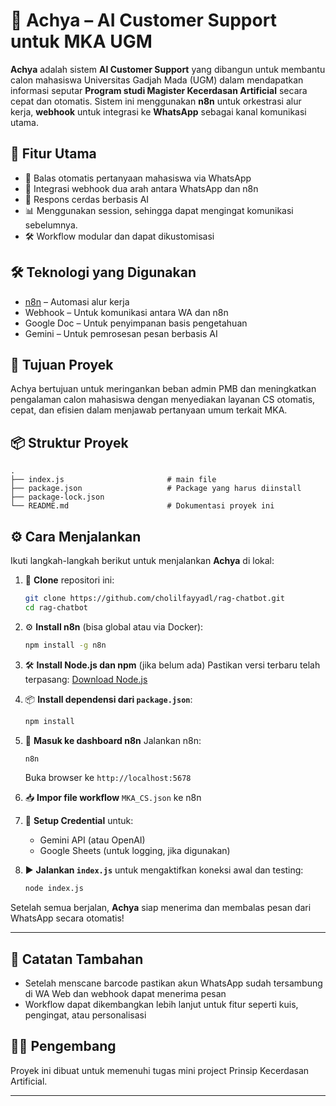 # 🤖 Achya – AI Customer Support untuk MKA UGM

**Achya** adalah sistem **AI Customer Support** yang dibangun untuk membantu calon mahasiswa Universitas Gadjah Mada (UGM) dalam mendapatkan informasi seputar **Program studi Magister Kecerdasan Artificial** secara cepat dan otomatis. Sistem ini menggunakan **n8n** untuk orkestrasi alur kerja, **webhook** untuk integrasi ke **WhatsApp** sebagai kanal komunikasi utama.

## 🚀 Fitur Utama

* 💬 Balas otomatis pertanyaan mahasiswa via WhatsApp
* 🔗 Integrasi webhook dua arah antara WhatsApp dan n8n
* 🤖 Respons cerdas berbasis AI
* 📊 Menggunakan session, sehingga dapat mengingat komunikasi sebelumnya.
* 🛠️ Workflow modular dan dapat dikustomisasi

## 🛠️ Teknologi yang Digunakan

* [n8n](https://n8n.io/) – Automasi alur kerja
* Webhook – Untuk komunikasi antara WA dan n8n
* Google Doc – Untuk penyimpanan basis pengetahuan
* Gemini – Untuk pemrosesan pesan berbasis AI

## 🎯 Tujuan Proyek

Achya bertujuan untuk meringankan beban admin PMB dan meningkatkan pengalaman calon mahasiswa dengan menyediakan layanan CS otomatis, cepat, dan efisien dalam menjawab pertanyaan umum terkait MKA.

## 📦 Struktur Proyek

```
.
├── index.js                       # main file
├── package.json                   # Package yang harus diinstall
├── package-lock.json
└── README.md                      # Dokumentasi proyek ini
```


## ⚙️ Cara Menjalankan

Ikuti langkah-langkah berikut untuk menjalankan **Achya** di lokal:

1. 🧾 **Clone** repositori ini:

   ```bash
   git clone https://github.com/cholilfayyadl/rag-chatbot.git
   cd rag-chatbot
   ```

2. ⚙️ **Install n8n** (bisa global atau via Docker):

   ```bash
   npm install -g n8n
   ```

3. 🛠️ **Install Node.js dan npm** (jika belum ada)
   Pastikan versi terbaru telah terpasang:
   [Download Node.js](https://nodejs.org/)

4. 📦 **Install dependensi dari `package.json`**:

   ```bash
   npm install
   ```

5. 🔑 **Masuk ke dashboard n8n**
   Jalankan n8n:

   ```bash
   n8n
   ```

   Buka browser ke `http://localhost:5678`

6. 📥 **Impor file workflow** `MKA_CS.json` ke n8n

7. 🔐 **Setup Credential** untuk:

   * Gemini API (atau OpenAI)
   * Google Sheets (untuk logging, jika digunakan)

8. ▶️ **Jalankan `index.js`** untuk mengaktifkan koneksi awal dan testing:

   ```bash
   node index.js
   ```

Setelah semua berjalan, **Achya** siap menerima dan membalas pesan dari WhatsApp secara otomatis!

---


## 📝 Catatan Tambahan

* Setelah menscane barcode pastikan akun WhatsApp sudah tersambung di WA Web dan webhook dapat menerima pesan
* Workflow dapat dikembangkan lebih lanjut untuk fitur seperti kuis, pengingat, atau personalisasi

## 👨‍💻 Pengembang

Proyek ini dibuat untuk memenuhi tugas mini project Prinsip Kecerdasan Artificial.

---

